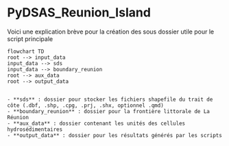 # PyDSAS_Reunion_Island

Voici une explication brève pour la création des sous dossier utile pour le script principale

```mermaid
flowchart TD
root --> input_data
input_data --> sds
input_data --> boundary_reunion
root --> aux_data
root --> output_data


- **sds** : dossier pour stocker les fichiers shapefile du trait de côte (.dbf, .shp, .cpg, .prj, .shx, optionnel .qmd)  
- **boundary_reunion** : dossier pour la frontière littorale de La Réunion  
- **aux_data** : dossier contenant les unités des cellules hydrosédimentaires  
- **output_data** : dossier pour les résultats générés par les scripts  



